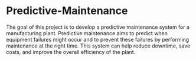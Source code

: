 # Predictive-Maintenance
 The goal of this project is to develop a predictive maintenance system for a manufacturing plant. Predictive maintenance aims to predict when equipment failures might occur and to prevent these failures by performing maintenance at the right time. This system can help reduce downtime, save costs, and improve the overall efficiency of the plant.
